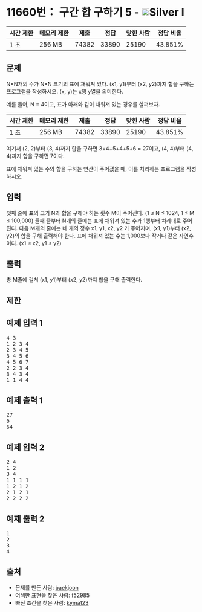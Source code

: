 # 11660번： 구간 합 구하기 5 - <img src="https://static.solved.ac/tier_small/10.svg" style="height:20px" />Silver I


| 시간 제한 | 메모리 제한 | 제출 | 정답 | 맞힌 사람 | 정답 비율 |
| --- | --- | --- | --- | --- | --- |
| 1 초 | 256 MB | 74382 | 33890 | 25190 | 43.851% |


## 문제


N×N개의 수가 N×N 크기의 표에 채워져 있다. (x1, y1)부터 (x2, y2)까지 합을 구하는 프로그램을 작성하시오. (x, y)는 x행 y열을 의미한다.

예를 들어, N = 4이고, 표가 아래와 같이 채워져 있는 경우를 살펴보자.

| 시간 제한 | 메모리 제한 | 제출 | 정답 | 맞힌 사람 | 정답 비율 |
| --- | --- | --- | --- | --- | --- |
| 1 초 | 256 MB | 74382 | 33890 | 25190 | 43.851% |
여기서 (2, 2)부터 (3, 4)까지 합을 구하면 3+4+5+4+5+6 = 27이고, (4, 4)부터 (4, 4)까지 합을 구하면 7이다.

표에 채워져 있는 수와 합을 구하는 연산이 주어졌을 때, 이를 처리하는 프로그램을 작성하시오.




## 입력


첫째 줄에 표의 크기 N과 합을 구해야 하는 횟수 M이 주어진다. (1 ≤ N ≤ 1024, 1 ≤ M ≤ 100,000) 둘째 줄부터 N개의 줄에는 표에 채워져 있는 수가 1행부터 차례대로 주어진다. 다음 M개의 줄에는 네 개의 정수 x1, y1, x2, y2 가 주어지며, (x1, y1)부터 (x2, y2)의 합을 구해 출력해야 한다. 표에 채워져 있는 수는 1,000보다 작거나 같은 자연수이다. (x1 ≤ x2, y1 ≤ y2)




## 출력


총 M줄에 걸쳐 (x1, y1)부터 (x2, y2)까지 합을 구해 출력한다.




## 제한




## 예제 입력 1


<pre>4 3
1 2 3 4
2 3 4 5
3 4 5 6
4 5 6 7
2 2 3 4
3 4 3 4
1 1 4 4
</pre>


## 예제 출력 1


<pre>27
6
64
</pre>




## 예제 입력 2


<pre>2 4
1 2
3 4
1 1 1 1
1 2 1 2
2 1 2 1
2 2 2 2
</pre>


## 예제 출력 2


<pre>1
2
3
4
</pre>






## 출처


- 문제를 만든 사람: [baekjoon](/user/baekjoon)
- 어색한 표현을 찾은 사람: [f52985](/user/f52985)
- 빠진 조건을 찾은 사람: [kyma123](/user/kyma123)




